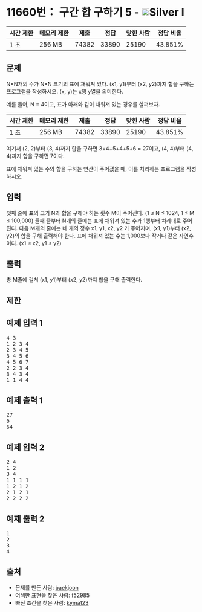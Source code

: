 # 11660번： 구간 합 구하기 5 - <img src="https://static.solved.ac/tier_small/10.svg" style="height:20px" />Silver I


| 시간 제한 | 메모리 제한 | 제출 | 정답 | 맞힌 사람 | 정답 비율 |
| --- | --- | --- | --- | --- | --- |
| 1 초 | 256 MB | 74382 | 33890 | 25190 | 43.851% |


## 문제


N×N개의 수가 N×N 크기의 표에 채워져 있다. (x1, y1)부터 (x2, y2)까지 합을 구하는 프로그램을 작성하시오. (x, y)는 x행 y열을 의미한다.

예를 들어, N = 4이고, 표가 아래와 같이 채워져 있는 경우를 살펴보자.

| 시간 제한 | 메모리 제한 | 제출 | 정답 | 맞힌 사람 | 정답 비율 |
| --- | --- | --- | --- | --- | --- |
| 1 초 | 256 MB | 74382 | 33890 | 25190 | 43.851% |
여기서 (2, 2)부터 (3, 4)까지 합을 구하면 3+4+5+4+5+6 = 27이고, (4, 4)부터 (4, 4)까지 합을 구하면 7이다.

표에 채워져 있는 수와 합을 구하는 연산이 주어졌을 때, 이를 처리하는 프로그램을 작성하시오.




## 입력


첫째 줄에 표의 크기 N과 합을 구해야 하는 횟수 M이 주어진다. (1 ≤ N ≤ 1024, 1 ≤ M ≤ 100,000) 둘째 줄부터 N개의 줄에는 표에 채워져 있는 수가 1행부터 차례대로 주어진다. 다음 M개의 줄에는 네 개의 정수 x1, y1, x2, y2 가 주어지며, (x1, y1)부터 (x2, y2)의 합을 구해 출력해야 한다. 표에 채워져 있는 수는 1,000보다 작거나 같은 자연수이다. (x1 ≤ x2, y1 ≤ y2)




## 출력


총 M줄에 걸쳐 (x1, y1)부터 (x2, y2)까지 합을 구해 출력한다.




## 제한




## 예제 입력 1


<pre>4 3
1 2 3 4
2 3 4 5
3 4 5 6
4 5 6 7
2 2 3 4
3 4 3 4
1 1 4 4
</pre>


## 예제 출력 1


<pre>27
6
64
</pre>




## 예제 입력 2


<pre>2 4
1 2
3 4
1 1 1 1
1 2 1 2
2 1 2 1
2 2 2 2
</pre>


## 예제 출력 2


<pre>1
2
3
4
</pre>






## 출처


- 문제를 만든 사람: [baekjoon](/user/baekjoon)
- 어색한 표현을 찾은 사람: [f52985](/user/f52985)
- 빠진 조건을 찾은 사람: [kyma123](/user/kyma123)




